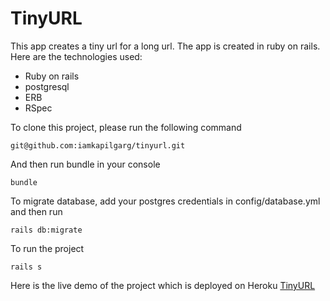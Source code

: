 # TinyURL
This app creates a tiny url for a long url. The app is created in ruby on rails.
Here are the technologies used:
* Ruby on rails
* postgresql
* ERB
* RSpec

To clone this project, please run the following command
```
git@github.com:iamkapilgarg/tinyurl.git
```

And then run bundle in your console
```
bundle
```


To migrate database, add your postgres credentials in config/database.yml and then run
```
rails db:migrate
```

To run the project
```
rails s
```

Here is the live demo of the project which is deployed on Heroku
<a href="https://tinyurl-foodee.herokuapp.com/">TinyURL</a>





